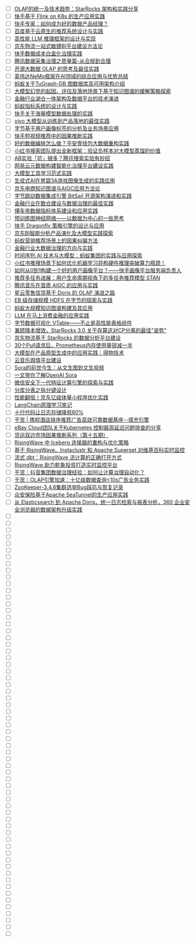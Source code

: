 - [ ] [OLAP的统一及技术趋势：StarRocks 架构和实践分享](https://mp.weixin.qq.com/s/3cmEYyBTAp4Og3tv7wLyFA)
- [ ] [快手基于 Flink on K8s 的生产应用实践](https://mp.weixin.qq.com/s/lqzL-oDl2bcZkw9iAfOaQg)
- [ ] [快手专家：如何成为好的数据产品经理？](https://mp.weixin.qq.com/s/NLA9_jaxaVWYc8WtDCpA4Q)
- [ ] [百度基于云原生的推荐系统设计与实践](https://mp.weixin.qq.com/s/h-oNQNW8_97UX9PKixR--Q)
- [ ] [高性能 LLM 推理框架的设计与实现](https://mp.weixin.qq.com/s/4o86rMuburB8jcbU0aYC7g)
- [ ] [京东物流一站式敏捷BI平台建设方法论](https://mp.weixin.qq.com/s/pQIuD-jOo0caZcLaRjXt-w)
- [ ] [快手数据成本白盒化治理实践](https://mp.weixin.qq.com/s/7KfkKGm01XOkJhp0ozNhbg)
- [ ] [腾讯数据采集治理之质量篇-从合规到合理](https://mp.weixin.qq.com/s/y6q8F0YQqfZPIfvl1DFKXg)
- [ ] [开源大数据 OLAP 的思考及最佳实践](https://mp.weixin.qq.com/s/sigh1EVppHFoXp3CBcuADQ)
- [ ] [英伟达NeMo框架在AI领域的综合应用与优势总结](https://mp.weixin.qq.com/s/jBBYM6iwmRkqGsjYmufRkg)
- [ ] [蚂蚁关于TuGraph-DB 图数据库高可用架构介绍](https://mp.weixin.qq.com/s/rJ_nhtbNPV96Qarf3po5aQ)
- [ ] [大模型幻觉的起因、评估及落地场景下基于知识图谱的缓解策略探索](https://mp.weixin.qq.com/s/qFAQQJ_FuhY2iaLzkoWynA)
- [ ] [金融行业湖仓一体架构及数据平台的技术演进](https://mp.weixin.qq.com/s/xPPB0BE6i_Jaim8BxlYEBA)
- [ ] [蚂蚁指标系统的设计与实践](https://mp.weixin.qq.com/s/zI60Z74J_GZt6RfdVDcdqQ)
- [ ] [快手关于海量模型数据处理的实践](https://mp.weixin.qq.com/s/44-YoZJPpnkZDy8rw-mU8Q)
- [ ] [vivo 大模型从训练到产品落地的最佳实践](https://mp.weixin.qq.com/s/uw5LLlfnnpBL8Sea-qN6sw)
- [ ] [字节基于用户画像标签的分析及业务场景应用](https://mp.weixin.qq.com/s/WAgpvw-50UVLKOY42xYiRg)
- [ ] [快手短视频推荐中的因果推断实践](https://mp.weixin.qq.com/s/ireZGufH5Q1HEQDVSWsocw)
- [ ] [好的数据编排怎么做？平安壹钱包大数据重构实践](https://mp.weixin.qq.com/s/kOnfE0IySTrUTdx-Bm00kg)
- [ ] [小红书搜索团队提出全新框架：验证负样本对大模型蒸馏的价值](https://mp.weixin.qq.com/s/sgpxzjvx2SkdhsY2XbBSYg)
- [ ] [AB实验「坑」贼多？腾讯搜索实验有妙招](https://mp.weixin.qq.com/s/kXXAUkDP9xjeUioEv9bM4Q)
- [ ] [网易云元数据构建智能化治理平台建设实践](https://mp.weixin.qq.com/s/9CBpW10nz8ygQwuT54CW3A)
- [ ] [大模型工具学习范式实践](https://mp.weixin.qq.com/s/Y2mppYfhsf2Ed1zmRMJEqg)
- [ ] [生成式AI在育碧3A游戏图像生成的实践应用](https://mp.weixin.qq.com/s/awZa6J6OYRl3kzkqqqjARA)
- [ ] [京东电商知识图谱与AIGC应用方法论](https://mp.weixin.qq.com/s/6K7X6F-YX9HI52ipIxsMRw)
- [ ] [字节跳动数据集成引擎 BitSail 开源架构演进和实践](https://mp.weixin.qq.com/s/hSb16Kkv55zfMs7ez-YFuQ)
- [ ] [金融行业在数仓建设与数据治理的最佳实践](https://mp.weixin.qq.com/s/ef8krB_Pa8yHGwcCmXzEsg)
- [ ] [懂车帝数据指标体系建设和应用实践](https://mp.weixin.qq.com/s/xpZO6SdZ1lRP3CwjD1IVog)
- [ ] [预训练图神经网络——以数据为中心的一些思考](https://mp.weixin.qq.com/s/r086IKfdxTUJEcMQqnNNrg)
- [ ] [快手 Dragonfly 策略引擎的设计与应用](https://mp.weixin.qq.com/s/YpybENeAuQqNby2OAdo78Q)
- [ ] [京东BI智能分析产品演化及大模型实践探索](https://mp.weixin.qq.com/s/9FK0VWlDKRMniuOzYKnkzA)
- [ ] [蚂蚁营销推荐场景上的因果纠偏方法](https://mp.weixin.qq.com/s/od7qtt9IqahRgUdxcYjCRQ)
- [ ] [金融行业大数据治理的方向与实践](https://mp.weixin.qq.com/s/Njwn7DdFEr61g1QC4IV4uA)
- [ ] [时间序列 AI 技术与大模型：蚂蚁集团的实践与应用探索](https://mp.weixin.qq.com/s/6IHliBLoeM06YkSu_Oekyw)
- [ ] [小红书推搜场景下如何优化机器学习异构硬件推理突破算力瓶颈！](https://mp.weixin.qq.com/s/tqHBSRV0fYB9BRBXqLyNEg)
- [ ] [如何从0到1构建一个好的用户画像平台？——快手画像平台服务端负责人](https://mp.weixin.qq.com/s/o1wFefxsXXlhmXBvLGOE0Q)
- [ ] [推荐多任务进展：用户生命周期视角下的多任务推荐模型 STAN](https://mp.weixin.qq.com/s/PFn9o8poAR--MCA9FLA18Q)
- [ ] [腾讯音乐在音质 AIGC 的应用与实践](https://mp.weixin.qq.com/s/wywLtywW9BdfL9bp4k7Bkw)
- [ ] [星云零售信贷基于 Doris 的 OLAP 演进之路](https://mp.weixin.qq.com/s/N9_adLGCC4Ji5hp5xL1PvA)
- [ ] [EB 级存储规模 HDFS 在字节的探索与实践](https://mp.weixin.qq.com/s/brmY2tX3X4OQHeH3DEKEqw)
- [ ] [蚂蚁大规模知识图谱构建及其应用](https://mp.weixin.qq.com/s/w0AYxLplYd2AK-fChaZozw)
- [ ] [LLM 在马上消费金融的应用实践](https://mp.weixin.qq.com/s/BOmmXBofIRqwf4zzfyrIIg)
- [ ] [字节数据可视化 VTable——不止是高性能表格组件](https://mp.weixin.qq.com/s/1In5WumlyZOpkrrdL5MFbg)
- [ ] [兼顾降本增效，StarRocks 3.0 关于存算这对CP分离的最佳"姿势"](https://mp.weixin.qq.com/s/wtHXS18GNsbSgroS9qUaOg)
- [ ] [京东物流基于 StarRocks 的数据分析平台建设](https://mp.weixin.qq.com/s/N82Smb2E0nY3KN7_tfYe0A)
- [ ] [30个Pull请求后，Prometheus内存使用量锐减一半](https://mp.weixin.qq.com/s/NTKtR5V98mDJxcSwfxL1TQ)
- [ ] [大模型在产品原型生成中的应用实践｜得物技术](https://mp.weixin.qq.com/s/IxsLmaxHmR63tR2sehxwbg)
- [ ] [云音乐舆情平台建设](https://mp.weixin.qq.com/s/9BWcCbl06KUfMoLRhCNeYA)
- [ ] [Sora的前世今生：从文生图到文生视频](https://mp.weixin.qq.com/s/dIAUwc33IZMid9gVB5uTJg)
- [ ] [一文带你了解OpenAI Sora](https://mp.weixin.qq.com/s/Efk-gP8iuau3crWB2wWizg)
- [ ] [微信安全下一代特征计算引擎的探索与实践](https://mp.weixin.qq.com/s/AQ3M7pFr8EaU9PhkfXEJqg)
- [ ] [分库分表之拆分键设计](https://mp.weixin.qq.com/s/ZN1jgq9yzoD7YvzeZeHKdw)
- [ ] [性能翻倍！京东亿级体量小程序优化实践](https://mp.weixin.qq.com/s/dQBZ_MG2vDZcR0hZjtetmg)
- [ ] [LangChain原理学习笔记](https://mp.weixin.qq.com/s/0xzCAqiXOsscBItpN9R0lA)
- [ ] [十行代码让日志存储降低80%](https://mp.weixin.qq.com/s/DgIAla_AU-gzd5pGRWJyxg)
- [ ] [干货 | 携程酒店排序推荐广告高效可靠数据基座--填充引擎](https://mp.weixin.qq.com/s/E3TvF4VtwDjiF7B0MAAD8g)
- [ ] [eBay Cloud团队关于Kubernetes 控制器高延迟问题排查的分享](https://mp.weixin.qq.com/s/AfMdjy8hjJ0aYzvEGYFhWg)
- [ ] [货运双边市场因果推断系列（第十五期）](https://mp.weixin.qq.com/s/Q5jE1gSgcfpNLuMynuj7Ow)
- [ ] [RisingWave 中 Iceberg 连接器的重构与优化策略](https://mp.weixin.qq.com/s/K-TB9QV5HZqNJFq8OKQ1-A)
- [ ] [基于 RisingWave、Instaclustr 和 Apache Superset 对维基百科实时监控](https://mp.weixin.qq.com/s/5Pj0kSVKQnxjlSuA-1WoSw)
- [ ] [流式 dbt：RisingWave 流计算的正确打开方式](https://mp.weixin.qq.com/s/zMqkcfG38jUfUcQtcB-NIg)
- [ ] [RisingWave 助力乾象投资打造实时监控平台](https://mp.weixin.qq.com/s/3ZYBYaMxqUPHZ7BrPPBjIg)
- [ ] [干货｜抖音集团数据治理经验：如何让计算治理自动化？](https://mp.weixin.qq.com/s/6zNmiwubCIa1gOjoQcig3A)
- [ ] [干货｜OLAP引擎加速：十亿级数据查询<10s广告业务实践](https://mp.weixin.qq.com/s/fpiwM2TYDoyx9pgxkqfVKg)
- [ ] [ZooKeeper-3.4.6集群选举Bug踩坑与恢复记录](https://mp.weixin.qq.com/s/icbGwjNG3r6imjph5URXMQ)
- [ ] [众安保险基于Apache SeaTunnel的生产应用实践](https://mp.weixin.qq.com/s/nX05uUKtYZxqK1yECefilw)
- [ ] [从 Elasticsearch 到 Apache Doris，统一日志检索与报表分析，360 企业安全浏览器的数据架构升级实践](https://mp.weixin.qq.com/s/WJIa44Qtp9wzv5QwNUoNOg)
- [ ] []()
- [ ] []()
- [ ] []()
- [ ] []()
- [ ] []()
- [ ] []()
- [ ] []()
- [ ] []()
- [ ] []()
- [ ] []()
- [ ] []()
- [ ] []()
- [ ] []()
- [ ] []()
- [ ] []()
- [ ] []()
- [ ] []()
- [ ] []()
- [ ] []()
- [ ] []()
- [ ] []()
- [ ] []()
- [ ] []()
- [ ] []()
- [ ] []()
- [ ] []()
- [ ] []()
- [ ] []()
- [ ] []()
- [ ] []()
- [ ] []()
- [ ] []()
- [ ] []()
- [ ] []()
- [ ] []()
- [ ] []()
- [ ] []()
- [ ] []()
- [ ] []()
- [ ] []()
- [ ] []()
- [ ] []()
- [ ] []()
- [ ] []()
- [ ] []()
- [ ] []()
- [ ] []()
- [ ] []()
- [ ] []()
- [ ] []()
- [ ] []()
- [ ] []()
- [ ] []()
- [ ] []()
- [ ] []()
- [ ] []()
- [ ] []()
- [ ] []()
- [ ] []()
- [ ] []()
- [ ] []()
- [ ] []()
- [ ] []()
